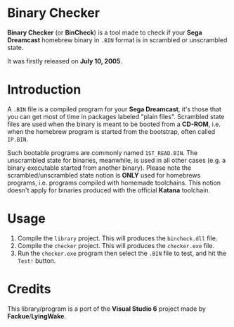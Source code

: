 # Binary Checker

**Binary Checker** (or **BinCheck**) is a tool made to check if your 
**Sega Dreamcast** homebrew binary in `.BIN` format is in scrambled or
unscrambled state.

It was firstly released on **July 10, 2005**.

# Introduction

A `.BIN` file is a compiled program for your **Sega Dreamcast**, it's those
that you can get most of time in packages labeled "plain files". Scrambled state
files are used when the binary is meant to be booted from a **CD-ROM**, i.e. 
when the homebrew program is started from the bootstrap, often called `IP.BIN`. 

Such bootable programs are commonly named `1ST_READ.BIN`. The unscrambled state
for binaries, meanwhile, is used in all other cases (e.g. a binary executable
started from another binary). Please note the scrambled/unscrambled state notion
is **ONLY** used for homebrews programs, i.e. programs compiled with homemade
toolchains. This notion doesn't apply for binaries produced with the official
**Katana** toolchain.

# Usage

1. Compile the `library` project. This will produces the `bincheck.dll` file.
2. Compile the `checker` project. This will produces the `checker.exe` file.
3. Run the `checker.exe` program then select the `.BIN` file to test, and hit the
`Test!` button.

# Credits

This library/program is a port of the **Visual Studio 6** project made by
**Fackue**/**LyingWake**.